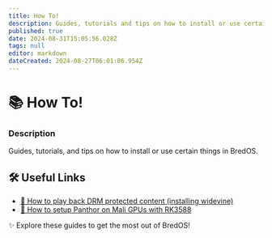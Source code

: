 ```yaml
---
title: How To!
description: Guides, tutorials and tips on how to install or use certain things in BredOS
published: true
date: 2024-08-31T15:05:56.028Z
tags: null
editor: markdown
dateCreated: 2024-08-27T06:01:06.954Z
---
```


# 📚 How To!

### **Description**

Guides, tutorials, and tips on how to install or use certain things in BredOS.

## 🛠️ Useful Links

- [🎥 How to play back DRM protected content (installing widevine)](/en/how-to/widevine-watch-drm-content)
- [🐾 How to setup Panthor on Mali GPUs with RK3588](/en/how-to/how-to-setup-panthor)

✨ Explore these guides to get the most out of BredOS!
